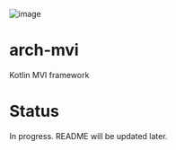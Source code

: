 ![image](https://ci.sunnyday.dev/app/rest/builds/branch:name:main/statusIcon.png)

# arch-mvi
Kotlin MVI framework

# Status
In progress. README will be updated later.
